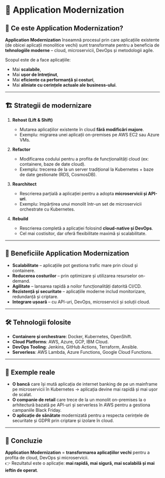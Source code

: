 # 🔄 Application Modernization

## 📌 Ce este Application Modernization?
**Application Modernization** înseamnă procesul prin care aplicațiile existente (de obicei aplicații monolitice vechi) sunt transformate pentru a beneficia de **tehnologiile moderne** – cloud, microservicii, DevOps și metodologii agile.  

Scopul este de a face aplicațiile:
- Mai **scalabile**,  
- Mai **ușor de întreținut**,  
- Mai **eficiente ca performanță și costuri**,  
- Mai **aliniate cu cerințele actuale ale business-ului**.  

---

## 🏗️ Strategii de modernizare
1. **Rehost (Lift & Shift)**  
   - Mutarea aplicațiilor existente în cloud **fără modificări majore**.  
   - Exemplu: migrarea unei aplicații on-premises pe AWS EC2 sau Azure VMs.  

2. **Refactor**  
   - Modificarea codului pentru a profita de funcționalități cloud (ex: containere, baze de date cloud).  
   - Exemplu: trecerea de la un server tradițional la Kubernetes + baze de date gestionate (RDS, CosmosDB).  

3. **Rearchitect**  
   - Rescrierea parțială a aplicației pentru a adopta **microservicii și API-uri**.  
   - Exemplu: împărțirea unui monolit într-un set de microservicii orchestrate cu Kubernetes.  

4. **Rebuild**  
   - Rescrierea completă a aplicației folosind **cloud-native și DevOps**.  
   - Cel mai costisitor, dar oferă flexibilitate maximă și scalabilitate.  

---

## 🔑 Beneficiile Application Modernization
- **Scalabilitate** – aplicațiile pot gestiona trafic mare prin cloud și containere.  
- **Reducerea costurilor** – prin optimizare și utilizarea resurselor on-demand.  
- **Agilitate** – lansarea rapidă a noilor funcționalități datorită CI/CD.  
- **Rezistență și securitate** – aplicațiile moderne includ monitorizare, redundanță și criptare.  
- **Integrare ușoară** – cu API-uri, DevOps, microservicii și soluții cloud.  

---

## 🛠️ Tehnologii folosite
- **Containere și orchestrare**: Docker, Kubernetes, OpenShift.  
- **Cloud Platforms**: AWS, Azure, GCP, IBM Cloud.  
- **DevOps Tooling**: Jenkins, GitHub Actions, Terraform, Ansible.  
- **Serverless**: AWS Lambda, Azure Functions, Google Cloud Functions.  

---

## 🚀 Exemple reale
- **O bancă** care își mută aplicația de internet banking de pe un mainframe pe microservicii în Kubernetes → aplicația devine mai rapidă și mai ușor de scalat.  
- **O companie de retail** care trece de la un monolit on-premises la o arhitectură bazată pe API-uri și serverless în AWS pentru a gestiona campaniile Black Friday.  
- **O aplicație de sănătate** modernizată pentru a respecta cerințele de securitate și GDPR prin criptare și izolare în cloud.  

---

## 📖 Concluzie
**Application Modernization** = **transformarea aplicațiilor vechi** pentru a profita de cloud, DevOps și microservicii.  
👉 Rezultatul este o aplicație: **mai rapidă, mai sigură, mai scalabilă și mai ieftin de operat**.  
